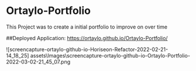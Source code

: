 # Ortaylo-Portfolio
This Project was to create a initial portfolio to improve on over time

##Deployed Application: https://ortaylo.github.io/Ortaylo-Portfolio/

![screencapture-ortaylo-github-io-Horiseon-Refactor-2022-02-21-14_18_25]
assets\Images\screencapture-ortaylo-github-io-Ortaylo-Portfolio-2022-03-02-21_45_07.png